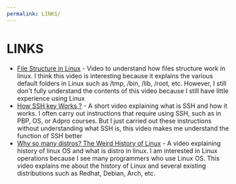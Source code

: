 ```yaml
---
permalink: LINKS/
---
```


# LINKS

* [File Structure in Linux](https://www.youtube.com/watch?v=HbgzrKJvDRw&t=299s) - Video to understand how files structure work in linux. I think this video is interesting because it explains the various default folders in Linux such as /tmp, /bin, /lib, /root, etc. However, I still don't fully understand the contents of this video because I still have little experience using Linux
* [How SSH key Works ?](https://www.youtube.com/watch?v=y2SWzw9D4RA) - A short video explaining what is SSH and how it works. I often carry out instructions that require using SSH, such as in PBP, OS, or Adpro courses. But I just carried out these instructions without understanding what SSH is, this video makes me understand the function of SSH better
* [Why so many distros? The Weird History of Linux](https://www.youtube.com/watch?v=ShcR4Zfc6Dw&t=142s) - A video explaining history of linux OS and what is distro in linux. I am interested in Linux operations because I see many programmers who use Linux OS. This video explains me about the history of Linux and several existing distributions such as Redhat, Debian, Arch, etc.

